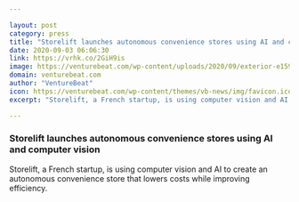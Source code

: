 ```yaml
---

layout: post
category: press
title: "Storelift launches autonomous convenience stores using AI and computer vision"
date: 2020-09-03 06:06:30
link: https://vrhk.co/2GiH9is
image: https://venturebeat.com/wp-content/uploads/2020/09/exterior-e1599074003834.jpg?w=1200&strip=all
domain: venturebeat.com
author: "VentureBeat"
icon: https://venturebeat.com/wp-content/themes/vb-news/img/favicon.ico
excerpt: "Storelift, a French startup, is using computer vision and AI to create an autonomous convenience store that lowers costs while improving efficiency."

---
```


### Storelift launches autonomous convenience stores using AI and computer vision

Storelift, a French startup, is using computer vision and AI to create an autonomous convenience store that lowers costs while improving efficiency.